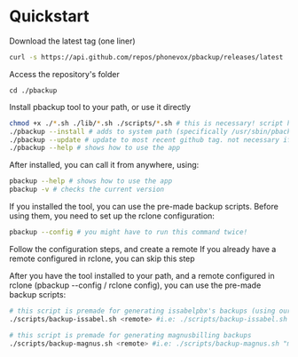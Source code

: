 # Quickstart

Download the latest tag (one liner)
```sh
curl -s https://api.github.com/repos/phonevox/pbackup/releases/latest | grep '"tag_name":' | sed 's/.*"tag_name": "\(.*\)",/\1/' | xargs -I {} curl -skL https://github.com/phonevox/pbackup/archive/refs/tags/{}.tar.gz | tar xz --transform="s,^[^/]*,pbackup,"
```

Access the repository's folder
```
cd ./pbackup
```

Install pbackup tool to your path, or use it directly
```sh
chmod +x ./*.sh ./lib/*.sh ./scripts/*.sh # this is necessary! script has to be executable
./pbackup --install # adds to system path (specifically /usr/sbin/pbackup), call with 'pbackup -h'
./pbackup --update # update to most recent github tag. not necessary if you just cloned the repository
./pbackup --help # shows how to use the app
```

After installed, you can call it from anywhere, using:
```sh
pbackup --help # shows how to use the app
pbackup -v # checks the current version
```

If you installed the tool, you can use the pre-made backup scripts. Before using them, you need to set up the rclone configuration:
```sh
pbackup --config # you might have to run this command twice!
```
Follow the configuration steps, and create a remote
If you already have a remote configured in rclone, you can skip this step

After you have the tool installed to your path, and a remote configured in rclone (pbackup --config / rclone config), you can use the pre-made backup scripts:
```sh
# this script is premade for generating issabelpbx's backups (using our backup engine. it also works without our engine)
./scripts/backup-issabel.sh <remote> #i.e: ./scripts/backup-issabel.sh "mega:/backup-$(date +"%d-%m-%Y")"

# this script is premade for generating magnusbilling backups
./scripts/backup-magnus.sh <remote> #i.e: ./scripts/backup-magnus.sh "mega:/backup-$(date +"%d-%m-%Y")"
```
